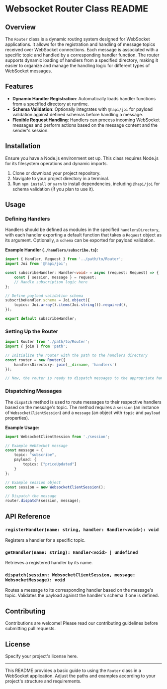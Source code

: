 # Websocket Router Class README

## Overview

The `Router` class is a dynamic routing system designed for WebSocket applications. It allows for the registration and handling of message topics received over WebSocket connections. Each message is associated with a specific topic and handled by a corresponding handler function. The router supports dynamic loading of handlers from a specified directory, making it easier to organize and manage the handling logic for different types of WebSocket messages.

## Features

- **Dynamic Handler Registration**: Automatically loads handler functions from a specified directory at runtime.
- **Schema Validation**: Optionally integrates with `@hapi/joi` for payload validation against defined schemas before handling a message.
- **Flexible Request Handling**: Handlers can process incoming WebSocket messages and perform actions based on the message content and the sender's session.

## Installation

Ensure you have a Node.js environment set up. This class requires Node.js for its filesystem operations and dynamic imports.

1. Clone or download your project repository.
2. Navigate to your project directory in a terminal.
3. Run `npm install` or `yarn` to install dependencies, including `@hapi/joi` for schema validation (if you plan to use it).

## Usage

### Defining Handlers

Handlers should be defined as modules in the specified `handlersDirectory`, with each handler exporting a default function that takes a `Request` object as its argument. Optionally, a `schema` can be exported for payload validation.

**Example Handler (`./handlers/subscribe.ts`):**

```typescript
import { Handler, Request } from '../path/to/Router';
import Joi from '@hapi/joi';

const subscribeHandler: Handler<void> = async (request: Request) => {
    const { session, message } = request;
    // Handle subscription logic here
};

// Define payload validation schema
subscribeHandler.schema = Joi.object({
    topics: Joi.array().items(Joi.string()).required(),
});

export default subscribeHandler;
```

### Setting Up the Router

```typescript
import Router from './path/to/Router';
import { join } from 'path';

// Initialize the router with the path to the handlers directory
const router = new Router({
    handlersDirectory: join(__dirname, 'handlers')
});

// Now, the router is ready to dispatch messages to the appropriate handlers based on their topic.
```

### Dispatching Messages

The `dispatch` method is used to route messages to their respective handlers based on the message's topic. The method requires a `session` (an instance of `WebsocketClientSession`) and a `message` (an object with `topic` and `payload` properties).

**Example Usage:**

```typescript
import WebsocketClientSession from './session';

// Example WebSocket message
const message = {
    topic: "subscribe",
    payload: {
        topics: ["priceUpdated"]
    }
};

// Example session object
const session = new WebsocketClientSession();

// Dispatch the message
router.dispatch(session, message);
```

## API Reference

### `registerHandler(name: string, handler: Handler<void>): void`

Registers a handler for a specific topic.

### `getHandler(name: string): Handler<void> | undefined`

Retrieves a registered handler by its name.

### `dispatch(session: WebsocketClientSession, message: WebsocketMessage): void`

Routes a message to its corresponding handler based on the message's topic. Validates the payload against the handler's schema if one is defined.

## Contributing

Contributions are welcome! Please read our contributing guidelines before submitting pull requests.

## License

Specify your project's license here.

---

This README provides a basic guide to using the `Router` class in a WebSocket application. Adjust the paths and examples according to your project's structure and requirements.
